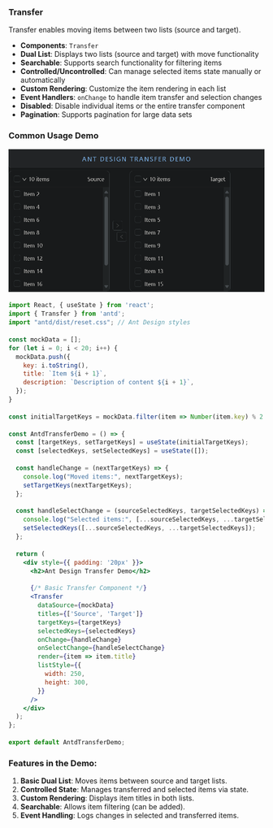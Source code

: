 ### Transfer

Transfer enables moving items between two lists (source and target).

- **Components**: `Transfer`
- **Dual List**: Displays two lists (source and target) with move functionality
- **Searchable**: Supports search functionality for filtering items
- **Controlled/Uncontrolled**: Can manage selected items state manually or automatically
- **Custom Rendering**: Customize the item rendering in each list
- **Event Handlers**: `onChange` to handle item transfer and selection changes
- **Disabled**: Disable individual items or the entire transfer component
- **Pagination**: Supports pagination for large data sets

### Common Usage Demo

![image-20241120154447789](assets\image-20241120154447789.png)

```jsx
import React, { useState } from 'react';
import { Transfer } from 'antd';
import "antd/dist/reset.css"; // Ant Design styles

const mockData = [];
for (let i = 0; i < 20; i++) {
  mockData.push({
    key: i.toString(),
    title: `Item ${i + 1}`,
    description: `Description of content ${i + 1}`,
  });
}

const initialTargetKeys = mockData.filter(item => Number(item.key) % 2 === 0).map(item => item.key);

const AntdTransferDemo = () => {
  const [targetKeys, setTargetKeys] = useState(initialTargetKeys);
  const [selectedKeys, setSelectedKeys] = useState([]);

  const handleChange = (nextTargetKeys) => {
    console.log("Moved items:", nextTargetKeys);
    setTargetKeys(nextTargetKeys);
  };

  const handleSelectChange = (sourceSelectedKeys, targetSelectedKeys) => {
    console.log("Selected items:", [...sourceSelectedKeys, ...targetSelectedKeys]);
    setSelectedKeys([...sourceSelectedKeys, ...targetSelectedKeys]);
  };

  return (
    <div style={{ padding: '20px' }}>
      <h2>Ant Design Transfer Demo</h2>

      {/* Basic Transfer Component */}
      <Transfer
        dataSource={mockData}
        titles={['Source', 'Target']}
        targetKeys={targetKeys}
        selectedKeys={selectedKeys}
        onChange={handleChange}
        onSelectChange={handleSelectChange}
        render={item => item.title}
        listStyle={{
          width: 250,
          height: 300,
        }}
      />
    </div>
  );
};

export default AntdTransferDemo;
```

### Features in the Demo:
1. **Basic Dual List**: Moves items between source and target lists.
2. **Controlled State**: Manages transferred and selected items via state.
3. **Custom Rendering**: Displays item titles in both lists.
4. **Searchable**: Allows item filtering (can be added).
5. **Event Handling**: Logs changes in selected and transferred items.